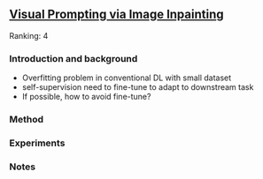 
## [Visual Prompting via Image Inpainting](https://arxiv.org/pdf/2209.00647.pdf)


Ranking: 4
### Introduction and background
- Overfitting problem in conventional DL with small dataset
- self-supervision need to fine-tune to adapt to downstream task
- If possible, how to avoid fine-tune?

### Method

### Experiments

### Notes
